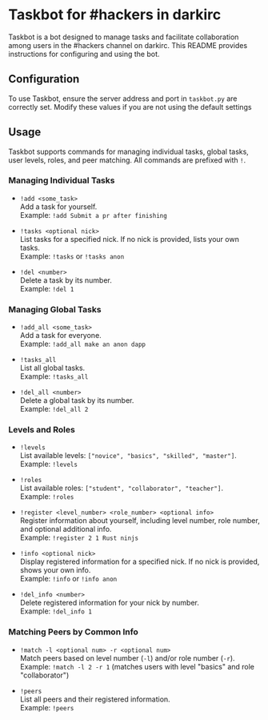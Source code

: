 # Taskbot for #hackers in darkirc

Taskbot is a bot designed to manage tasks and facilitate collaboration among users in the #hackers channel on darkirc. This README provides instructions for configuring and using the bot.

## Configuration

To use Taskbot, ensure the server address and port in `taskbot.py` are correctly set. Modify these values if you are not using the default settings

## Usage

Taskbot supports commands for managing individual tasks, global tasks, user levels, roles, and peer matching. All commands are prefixed with `!`.

### Managing Individual Tasks

- `!add <some_task>`  
  Add a task for yourself.  
  Example: `!add Submit a pr after finishing`

- `!tasks <optional nick>`  
  List tasks for a specified nick. If no nick is provided, lists your own tasks.  
  Example: `!tasks` or `!tasks anon`

- `!del <number>`  
  Delete a task by its number.  
  Example: `!del 1`

### Managing Global Tasks

- `!add_all <some_task>`  
  Add a task for everyone.  
  Example: `!add_all make an anon dapp`

- `!tasks_all`  
  List all global tasks.  
  Example: `!tasks_all`

- `!del_all <number>`  
  Delete a global task by its number.  
  Example: `!del_all 2`

### Levels and Roles

- `!levels`  
  List available levels: `["novice", "basics", "skilled", "master"]`.  
  Example: `!levels`

- `!roles`  
  List available roles: `["student", "collaborator", "teacher"]`.  
  Example: `!roles`

- `!register <level_number> <role_number> <optional info>`  
  Register information about yourself, including level number, role number, and optional additional info.  
  Example: `!register 2 1 Rust ninjs`

- `!info <optional nick>`  
  Display registered information for a specified nick. If no nick is provided, shows your own info.  
  Example: `!info` or `!info anon`

- `!del_info <number>`  
  Delete registered information for your nick by number.  
  Example: `!del_info 1`

### Matching Peers by Common Info

- `!match -l <optional num> -r <optional num>`  
  Match peers based on level number (`-l`) and/or role number (`-r`).  
  Example: `!match -l 2 -r 1` (matches users with level "basics" and role "collaborator")

- `!peers`  
  List all peers and their registered information.  
  Example: `!peers`

